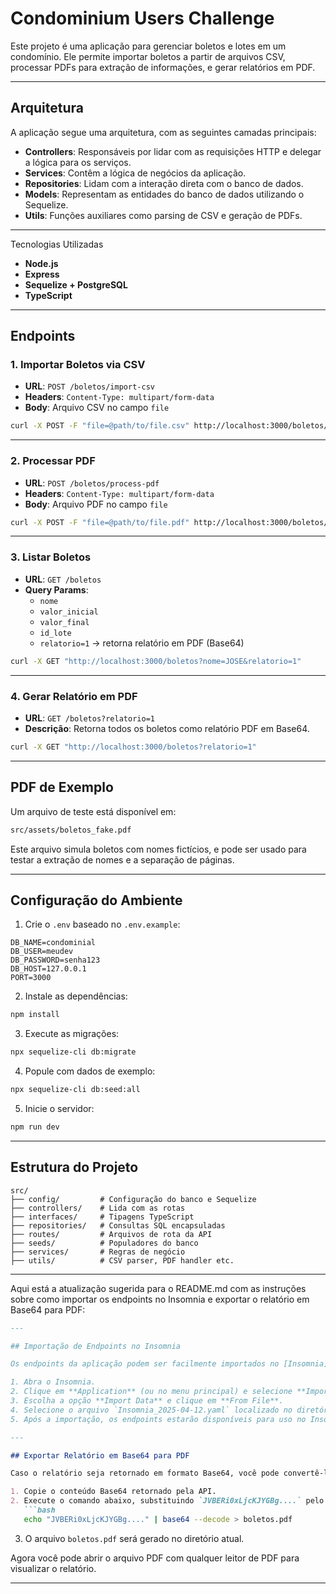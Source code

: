 
# Condominium Users Challenge

Este projeto é uma aplicação para gerenciar boletos e lotes em um condomínio. Ele permite importar boletos a partir de arquivos CSV, processar PDFs para extração de informações, e gerar relatórios em PDF. 

---

## Arquitetura

A aplicação segue uma arquitetura, com as seguintes camadas principais:

- **Controllers**: Responsáveis por lidar com as requisições HTTP e delegar a lógica para os serviços.
- **Services**: Contêm a lógica de negócios da aplicação.
- **Repositories**: Lidam com a interação direta com o banco de dados.
- **Models**: Representam as entidades do banco de dados utilizando o Sequelize.
- **Utils**: Funções auxiliares como parsing de CSV e geração de PDFs.

---

Tecnologias Utilizadas

- **Node.js**
- **Express**
- **Sequelize + PostgreSQL**
- **TypeScript**

---

## Endpoints

### 1. **Importar Boletos via CSV**
- **URL**: `POST /boletos/import-csv`
- **Headers**: `Content-Type: multipart/form-data`
- **Body**: Arquivo CSV no campo `file`
```bash
curl -X POST -F "file=@path/to/file.csv" http://localhost:3000/boletos/import-csv
```

---

### 2. **Processar PDF**
- **URL**: `POST /boletos/process-pdf`
- **Headers**: `Content-Type: multipart/form-data`
- **Body**: Arquivo PDF no campo `file`
```bash
curl -X POST -F "file=@path/to/file.pdf" http://localhost:3000/boletos/process-pdf
```

---

### 3. **Listar Boletos**
- **URL**: `GET /boletos`
- **Query Params**:
  - `nome`
  - `valor_inicial`
  - `valor_final`
  - `id_lote`
  - `relatorio=1` → retorna relatório em PDF (Base64)
```bash
curl -X GET "http://localhost:3000/boletos?nome=JOSE&relatorio=1"
```

---

### 4. **Gerar Relatório em PDF**
- **URL**: `GET /boletos?relatorio=1`
- **Descrição**: Retorna todos os boletos como relatório PDF em Base64.
```bash
curl -X GET "http://localhost:3000/boletos?relatorio=1"
```

---

## PDF de Exemplo

Um arquivo de teste está disponível em:

```bash
src/assets/boletos_fake.pdf
```

Este arquivo simula boletos com nomes fictícios, e pode ser usado para testar a extração de nomes e a separação de páginas.

---

## Configuração do Ambiente

1. Crie o `.env` baseado no `.env.example`:
```env
DB_NAME=condominial
DB_USER=meudev
DB_PASSWORD=senha123
DB_HOST=127.0.0.1
PORT=3000
```

2. Instale as dependências:
```bash
npm install
```

3. Execute as migrações:
```bash
npx sequelize-cli db:migrate
```

4. Popule com dados de exemplo:
```bash
npx sequelize-cli db:seed:all
```

5. Inicie o servidor:
```bash
npm run dev
```

---

## Estrutura do Projeto

```
src/
├── config/         # Configuração do banco e Sequelize
├── controllers/    # Lida com as rotas
├── interfaces/     # Tipagens TypeScript
├── repositories/   # Consultas SQL encapsuladas
├── routes/         # Arquivos de rota da API
├── seeds/          # Populadores do banco
├── services/       # Regras de negócio
├── utils/          # CSV parser, PDF handler etc.
```

---

Aqui está a atualização sugerida para o README.md com as instruções sobre como importar os endpoints no Insomnia e exportar o relatório em Base64 para PDF:

```markdown
---

## Importação de Endpoints no Insomnia

Os endpoints da aplicação podem ser facilmente importados no [Insomnia](https://insomnia.rest/) para facilitar os testes. Para isso:

1. Abra o Insomnia.
2. Clique em **Application** (ou no menu principal) e selecione **Import/Export**.
3. Escolha a opção **Import Data** e clique em **From File**.
4. Selecione o arquivo `Insomnia_2025-04-12.yaml` localizado no diretório do projeto:
5. Após a importação, os endpoints estarão disponíveis para uso no Insomnia.

---

## Exportar Relatório em Base64 para PDF

Caso o relatório seja retornado em formato Base64, você pode convertê-lo para um arquivo PDF utilizando o seguinte comando no terminal:

1. Copie o conteúdo Base64 retornado pela API.
2. Execute o comando abaixo, substituindo `JVBERi0xLjcKJYGBg....` pelo conteúdo Base64:
   ```bash
   echo "JVBERi0xLjcKJYGBg...." | base64 --decode > boletos.pdf
   ```
3. O arquivo `boletos.pdf` será gerado no diretório atual.

Agora você pode abrir o arquivo PDF com qualquer leitor de PDF para visualizar o relatório.

---
